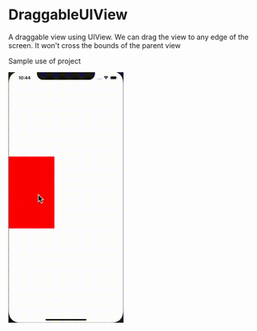 # DraggableUIView
A draggable view using UIView. We can drag the view to any edge of the screen. It won't cross the bounds of the parent view

Sample use of project

<img src="Screen Recording 2020-11-21 at 22.44.26.gif" width = "230px" height = "500px"/>
